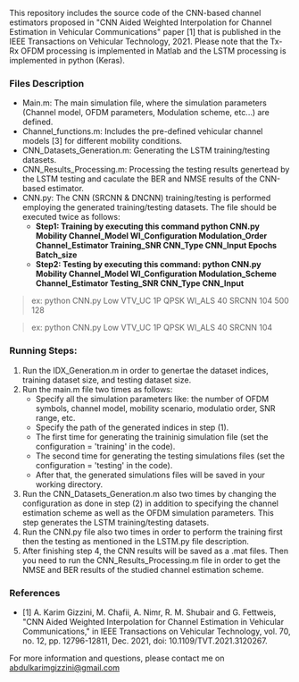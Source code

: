 This repository includes the source code of the CNN-based channel estimators proposed in "CNN Aided Weighted Interpolation for Channel Estimation in Vehicular Communications" paper [1] that is published in the  IEEE Transactions on Vehicular Technology, 2021. Please note that the Tx-Rx OFDM processing is implemented in Matlab and the LSTM processing is implemented in python (Keras).


### Files Description 
- Main.m: The main simulation file, where the simulation parameters (Channel model, OFDM parameters, Modulation scheme, etc...) are defined. 
- Channel_functions.m: Includes the pre-defined vehicular channel models [3] for different mobility conditions.
- CNN_Datasets_Generation.m: Generating the LSTM training/testing datasets.
- CNN_Results_Processing.m: Processing the testing results genertead by the LSTM testing and caculate the BER and NMSE results of the CNN-based estimator.
- CNN.py: The CNN (SRCNN & DNCNN) training/testing is performed employing the generated training/testing datasets. The file should be executed twice as follows:
	- **Step1: Training by executing this command python CNN.py  Mobility Channel_Model WI_Configuration Modulation_Order Channel_Estimator Training_SNR CNN_Type CNN_Input Epochs Batch_size**
	- **Step2: Testing by executing this command: python CNN.py  Mobility Channel_Model WI_Configuration Modulation_Scheme Channel_Estimator Testing_SNR CNN_Type CNN_Input** 
> ex: python CNN.py  Low VTV_UC 1P QPSK WI_ALS 40 SRCNN 104 500 128

> ex: python CNN.py Low VTV_UC 1P QPSK WI_ALS 40 SRCNN 104
		
### Running Steps:
1. Run the IDX_Generation.m in order to genertae the dataset indices, training dataset size, and testing dataset size.
2. Run the main.m file two times as follows:
	- Specify all the simulation parameters like: the number of OFDM symbols, channel model, mobility scenario, modulatio order, SNR range, etc.
	- Specify the path of the generated indices in step (1).
	- The first time for generating the traininig simulation file (set the configuration = 'training' in the code).
	- The second time for generating the testing simulations files (set the configuration = 'testing' in the code).
	- After that, the generated simulations files will be saved in your working directory.
3. Run the CNN_Datasets_Generation.m also two times by changing the configuration as done in step (2) in addition to specifying the channel estimation scheme as well as the OFDM simulation parameters. This step generates the LSTM training/testing datasets.
4. Run the CNN.py file also two times in order to perform the training first then the testing as mentioned in the LSTM.py file description.
5. After finishing step 4, the CNN results will be saved as a .mat files. Then you need to run the CNN_Results_Processing.m file in order to get the NMSE and BER results of the studied channel estimation scheme.

### References
- [1] A. Karim Gizzini, M. Chafii, A. Nimr, R. M. Shubair and G. Fettweis, "CNN Aided Weighted Interpolation for Channel Estimation in Vehicular Communications," in IEEE Transactions on Vehicular Technology, vol. 70, no. 12, pp. 12796-12811, Dec. 2021, doi: 10.1109/TVT.2021.3120267.

For more information and questions, please contact me on abdulkarimgizzini@gmail.com 
